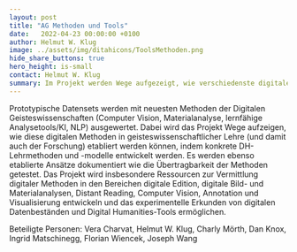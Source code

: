 ```yaml
---
layout: post
title: "AG Methoden und Tools"
date:   2022-04-23 00:00:00 +0100
author: Helmut W. Klug
image: ../assets/img/ditahicons/ToolsMethoden.png
hide_share_buttons: true
hero_height: is-small
contact: Helmut W. Klug
summary: Im Projekt werden Wege aufgezeigt, wie verschiedenste digitalen Methoden in geisteswissenschaftlicher Lehre (und damit auch der Forschung) etabliert werden können. 
---
```


Prototypische Datensets werden mit neuesten Methoden der Digitalen Geisteswissenschaften (Computer Vision, Materialanalyse, lernfähige Analysetools/KI, NLP) ausgewertet. Dabei wird das Projekt Wege aufzeigen, wie diese digitalen Methoden in geisteswissenschaftlicher Lehre (und damit auch der Forschung) etabliert werden können, indem konkrete DH-Lehrmethoden und -modelle entwickelt werden. Es werden ebenso etablierte Ansätze dokumentiert wie die Übertragbarkeit der Methoden getestet. Das Projekt wird insbesondere Ressourcen zur Vermittlung digitaler Methoden in den Bereichen digitale Edition, digitale Bild- und Materialanalysen, Distant Reading, Computer Vision, Annotation und Visualisierung entwickeln und das experimentelle Erkunden von digitalen Datenbeständen und Digital Humanities-Tools ermöglichen.

Beteiligte Personen: Vera Charvat, Helmut W. Klug, Charly Mörth, Dan Knox, Ingrid Matschinegg, Florian Wiencek, Joseph Wang
